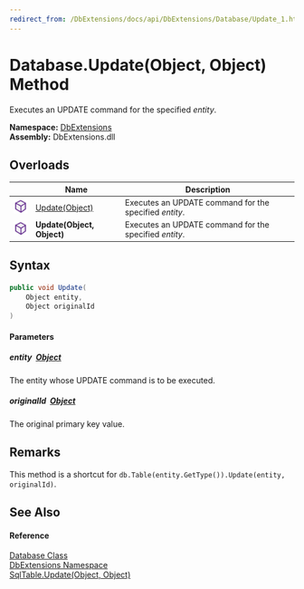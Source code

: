 ```yaml
---
redirect_from: /DbExtensions/docs/api/DbExtensions/Database/Update_1.html
---
```


Database.Update(Object, Object) Method
======================================
Executes an UPDATE command for the specified *entity*.
  
**Namespace:** [DbExtensions][1]  
**Assembly:** DbExtensions.dll

Overloads
---------

|                  | Name                       | Description                                            |
| ---------------- | -------------------------- | ------------------------------------------------------ |
| ![Public method] | [Update(Object)][2]        | Executes an UPDATE command for the specified *entity*. |
| ![Public method] | **Update(Object, Object)** | Executes an UPDATE command for the specified *entity*. |


Syntax
------

```csharp
public void Update(
	Object entity,
	Object originalId
)
```

#### Parameters

##### *entity*  [Object][3]
The entity whose UPDATE command is to be executed.

##### *originalId*  [Object][3]
The original primary key value.


Remarks
-------
This method is a shortcut for `db.Table(entity.GetType()).Update(entity, originalId)`.

See Also
--------

#### Reference
[Database Class][4]  
[DbExtensions Namespace][1]  
[SqlTable.Update(Object, Object)][5]  

[1]: ../README.md
[2]: Update.md
[3]: https://learn.microsoft.com/dotnet/api/system.object
[4]: README.md
[5]: ../SqlTable/Update_1.md
[Public method]: ../../icons/pubmethod.svg "Public method"